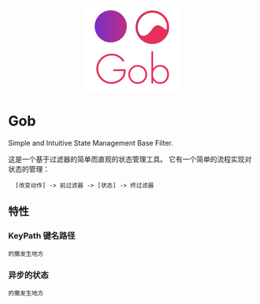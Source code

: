<p align="center">
  <img  src ="https://github.com/nullice/Gob/raw/master/logo/logo-200.png" />
</p>



# Gob
Simple and Intuitive State Management Base Filter.


这是一个基于过滤器的简单而直观的状态管理工具。
它有一个简单的流程实现对状态的管理：
```
  [改变动作] -> 前过滤器 -> [状态] -> 终过滤器
```

## 特性

### KeyPath 键名路径
```js
的撒发生地方
```



### 异步的状态
```js
的撒发生地方
```
